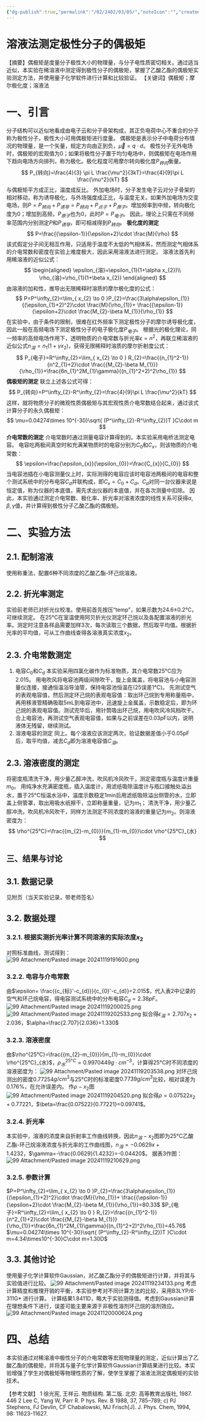```yaml
---
{"dg-publish":true,"permalink":"/02/2402/03/05/","noteIcon":"","created":"2025-01-31T00:35","updated":"2025-07-01T13:38"}
---
```


# 溶液法测定极性分子的偶极矩
【摘要】偶极矩是度量分子极性大小的物理量，与分子电性质密切相关。通过适当近似，本实验在稀溶液中测定得到极性分子的偶极矩，掌握了乙酸乙酯的偶极矩实验测定方法，并使用量子化学软件进行计算和比较验证。
【关键词】偶极矩；摩尔极化度；溶液法
# 一、引言
分子结构可以近似地看成由电子云和分子骨架构成，其正负电荷中心不重合的分子称为极性分子，极性大小可用偶极矩进行度量。
偶极矩是表示分子中电荷分布情况的物理量，是一个矢量，规定方向由正到负，$\vec{\mu}=q\cdot d$。
极性分子无外电场时，偶极矩的宏观值为0；如果将极性分子置于均匀电场中，则偶极矩在电场作用下趋向电场方向排列，称为极化。极化程度可用摩尔转向极化度$P_{转向}$衡量。
$$
P_{转向}=\frac{4}{3} \pi L \frac{\mu^2}{3kT}=\frac{4}{9}\pi L \frac{\mu^2}{kT}
$$
与偶极矩平方成正比，温度成反比。
外加电场时，分子发生电子云对分子骨架的相对移动，称为诱导极化，与外场强度成正比，与温度无关。如果外加电场为交变电场，则$P=P_{转向}+P_{诱导}=P_{转向}+P_{点子}+P_{原子}$。增加频率到中频，转向极化度为0；增加到高频，$P_{原子}$也为0，此时$P=P_{电子}$。
因此，理论上只需在不同频率范围内分别测定$P$和$P_{诱导}$，即可相减得到$P_{转向}$。
**极化度的测定**
$$
P=\frac{{\epsilon-1}}{\epsilon+2}\cdot \frac{M}{\rho}
$$
该式假定分子间无相互作用，只适用于温度不太低的气相体系，然而测定气相体系的介电常数和密度在实验上难度极大，因此采用溶液法进行测定。
溶液法首先利用稀溶液的近似公式：
$$
\begin{aligned}
\epsilon_{溶}=\epsilon_{1}(1+\alpha x_{2})\\
\rho_{溶}=\rho_{1}(1+\beta x_{2})
\end{aligned}
$$
由溶液的加和性，推导出无限稀释时溶质的摩尔极化度的公式：
$$
P=P^\infty_{2}=\lim_{ x_{2} \to 0 }P_{2}=\frac{3\alpha\epsilon_{1}}{(\epsilon_{1}+2)^2}\cdot \frac{M}{\rho_{1}}+ \frac{{\epsilon-1}}{\epsilon+2}\cdot \frac{M_{2}-\beta M_{1}}{\rho_{1}}
$$
在实验中，由于条件的限制，很难在红外频率下测定极性分子的摩尔诱导极化度，因此一般在高频电场下测定极性分子的电子极化度$P_{电子}$。
根据光的极化理论，同一频率的高频电场作用下，透明物质的介电常数与折光率$\epsilon=n^2$，再联立稀溶液的近似公式$n_{溶}=n_{1}(1+\gamma x_{2})$，获得无限稀释时溶质的摩尔折射度公式：
$$
P_{电子}=R^\infty_{2}=\lim_{ x_{2} \to 0 } R_{2}=\frac{{n_{1}^2-1}}{n^2_{1}+2}\cdot \frac{{M_{2}-\beta M_{1}}}{\rho_{1}}+\frac{6n_{1}^2M_{1}\gamma}{(n_{1}^2+2)^2\rho_{1}}
$$
**偶极矩的测定**
联立上述各公式可得：
$$
P_{转向}=P^\infty_{2}-R^\infty_{2}=\frac{4}{9}\pi L \frac{\mu^2}{kT}
$$
这样，就将物质分子的微观性质偶极矩与其宏观性质介电常数结合起来，通过该式计算分子的永久偶极矩：
$$
\mu=0.04274\times 10^{-30}\sqrt{ (P^\infty_{2}-R^\infty_{2})T }C\cdot m
$$
**介电常数的测定**
介电常数时通过测量电容计算得到的。本实验采用电桥法测定电容。
电容吃两极间真空时和充满某物质时的电容分别为$C_{0}$和$C_{x}$，则该物质的介电常数：
$$
\epsilon=\frac{\epsilon_{x}}{\epsilon_{0}}=\frac{C_{x}}{C_{0}}
$$
当电容池插在小电容测量仪上时，实际测得的电容应该时电容池两极间的电容和整个测试系统中的分布电容$C_{d}$并联构成，即$C_{x}=C_{0}+C_{d}$。$C_{d}$对同一台仪器来说是恒定值，称为仪器的本底值，需先求出仪器的本底值，并在各次测量中扣除。
因此，本实验通过测定介电常数、极化率、折光率对溶液浓度的线性关系可获得$\alpha, \beta, \gamma$值，并计算得到极性分子乙酸乙酯的偶极矩。
# 二、实验方法
## 2.1. 配制溶液
使用称重法，配置6种不同浓度的乙酸乙酯-环己烷溶液。
## 2.2. 折光率测定
实验前老师已对折光仪校准。使用前首先按压“temp”，如果示数为24.6±0.2°C，可继续测定。
在25°C在室温使用阿贝折光仪测定环己烷以及各配置溶液的折光率。测定时注意各样品需要加样3次，每次读取三个数据，然后取平均值。根据折光率的平均值，可从工作曲线查得各溶液真实浓度$x_{2}$。
## 2.3. 介电常数测定
1. 电容$C_{0}$和$C_{d}$
本实验采用四氯化碳作为标准物质，其介电常数25°C应为2.015。
用电吹风将电容池两级间隙吹干，旋上金属盖，将电容池与小电容测量仪连接，接通恒温浴导油管，保持电容池恒温在(25误差1°C)。
先测试空气的表观电容值，然后测定环己烷的表观电容值：取出环己烷到专用称量瓶中，再用移液管精确吸取5mL到电容池中，迅速旋上金属盖，示数稳定后，即为环己烷的表观电容值。测试完毕后，用针筒吸出环己烷，用电吹风冷风档吹干。合上电容池，再测试空气表观电容值，如果与之前误差在0.03pF以内，说明液体无残留，继续测试。
2. 溶液电容的测定
同上。每个溶液应该测定两次，验证数据差值小于0.05pF后，取平均值，减去$C_{d}$即为溶液电容值$C_{溶}$。
## 2.3. 溶液密度的测定
将密度瓶清洗干净，用少量乙醇冲洗，吹风机冷风吹干，测定密度瓶与温度计重量$m_{0}$。
用纯净水充满密度瓶，插入温度计，用滤纸吸除温度计与瓶口接触处溢出水，置于25°C恒温水浴中，温度示数稳定1min后用滤纸吸除溢出侧管的水，立即盖上侧管罩，取出用吸水纸擦干，立即称量重量，记为$m_{1}$；
清洗干净，用少量乙醇冲洗，吹风机冷风吹干，同样方法测定不同浓度的溶液的重量记为$m_{2}$。则溶液密度为：
$$
\rho^{25°C}=\frac{{m_{2}-m_{0}}}{m_{1}-m_{0}}\cdot \rho^{25°C}_{水}
$$
## 三、结果与讨论
## 3.1. 数据记录
见附页（当天实验记录，带老师签名）
## 3.2. 数据处理
### 3.2.1. 根据实测折光率计算不同溶液的实际浓度$x_{2}$
对照标准曲线，测试得到：
![99 Attachment/Pasted image 20241119191600.png](/img/user/99%20Attachment/Pasted%20image%2020241119191600.png)
### 3.2.2. 电容与介电常数
由$\epsilon= \frac{{c_{标}'-c_{d}}}{c_{0}'-c_{d}}=2.015$，代入表2中记录的空气和环己烷电容，得电容测试系统中的分布电容$C_{d}=2.38pF$。
![99 Attachment/Pasted image 20241119200025.png](/img/user/99%20Attachment/Pasted%20image%2020241119200025.png)
![99 Attachment/Pasted image 20241119202533.png](/img/user/99%20Attachment/Pasted%20image%2020241119202533.png)
拟合得$\epsilon_{溶}=2.707x_{2}+2.036$，$\alpha=\frac{2.707}{2.036}=1.330$
### 3.2.3. 溶液密度
由$\rho^{25°C}=\frac{{m_{2}-m_{0}}}{m_{1}-m_{0}}\cdot \rho^{25°C}_{水}$，$\rho^{25°C}_{水}=0.9970449g\cdot cm^{-3}$，计算得25°C时不同浓度的溶液密度为：
![99 Attachment/Pasted image 20241119203538.png](/img/user/99%20Attachment/Pasted%20image%2020241119203538.png)
对环己烷测出的密度0.77254$g/cm^3$与25°C时的标准密度$0.7739g/cm^3$比较，相对误差为$0.176\%$，在允许误差内。
作$\rho-x_{2}$图
![99 Attachment/Pasted image 20241119204520.png](/img/user/99%20Attachment/Pasted%20image%2020241119204520.png)
拟合得$\rho=0.07522x_{2}+0.77221$，$\beta=\frac{0.07522}{0.77221}=0.09741$。
### 3.2.4. 折光率
本实验中，溶液的浓度来自折射率工作曲线转换，因此$n_{溶}-x_{2}$图即为25°C乙酸乙酯-环己烷溶液浓度与折光率的工作曲线图，$n_{溶}=-0.0629x+1.4232$，$\gamma=-\frac{0.0629}{1.4232}=-0.04420$。
据表3作图：
![99 Attachment/Pasted image 20241119210629.png](/img/user/99%20Attachment/Pasted%20image%2020241119210629.png)
### 3.2.5. 参数计算
$P=P^\infty_{2}=\lim_{ x_{2} \to 0 }P_{2}=\frac{3\alpha\epsilon_{1}}{(\epsilon_{1}+2)^2}\cdot \frac{M}{\rho_{1}}+ \frac{{\epsilon-1}}{\epsilon+2}\cdot \frac{M_{2}-\beta M_{1}}{\rho_{1}}=80.33$
$P_{电子}=R^\infty_{2}=\lim_{ x_{2} \to 0 } R_{2}=\frac{{n_{1}^2-1}}{n^2_{1}+2}\cdot \frac{{M_{2}-\beta M_{1}}}{\rho_{1}}+\frac{6n_{1}^2M_{1}\gamma}{(n_{1}^2+2)^2\rho_{1}}=45.76$
$\mu=0.04274\times 10^{-30}\sqrt{ (P^\infty_{2}-R^\infty_{2})T }C\cdot m=4.34\times10^{-30}C\cdot m=1.30D$
## 3.3. 其他讨论
使用量子化学计算软件Gaussian，对乙酸乙酯分子的偶极矩进行计算，并将其与实验值进行比较。
![99 Attachment/Pasted image 20241119234133.png](/img/user/99%20Attachment/Pasted%20image%2020241119234133.png)
考虑计算精度和推理开销的平衡，本实验参考对不同计算方法的比较，采用B3LYP/6-311G* 进行计算。
计算结果1.8411D，略大于实验测得值。考虑到Gaussian计算在理想条件下进行，误差可能主要来源于非极性溶剂环己烷的溶剂效应。
![99 Attachment/Pasted image 20241120000624.png](/img/user/99%20Attachment/Pasted%20image%2020241120000624.png)
# 四、总结
本实验通过对稀溶液中极性分子的介电常数等宏观物理量的测定，近似计算出了乙酸乙酯的偶极矩，并将其与量子化学计算软件Gaussian计算结果进行比较。本实验增强了学生对偶极矩等物理性质的了解，使学生掌握了溶液法测定偶极矩的实验技术。

【参考文献】
1 徐光宪, 王祥云. 物质结构. 第二版. 北京: 高等教育出版社, 1987. 446
2 Lee C, Yang W, Parr R. P hys. Rev. B 1988, 37, 785–789; c) PJ Stephens, FJ Devlin, CF Chabalowski, MJ Frisch[J]. J. Phys. Chem, 1994, 98: 11623-11627.